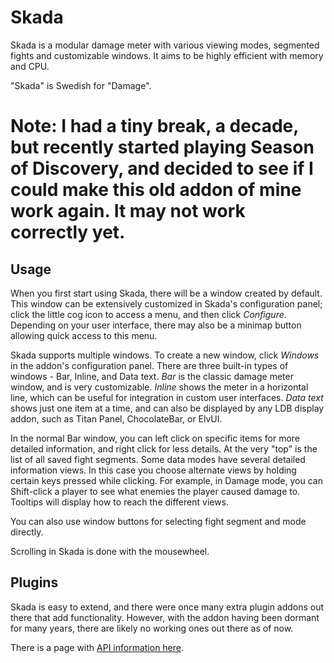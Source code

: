 # Skada

Skada is a modular damage meter with various viewing modes, segmented fights and
customizable windows. It aims to be highly efficient with memory and CPU.

"Skada" is Swedish for "Damage".

# **Note: I had a tiny break, a decade, but recently started playing Season of Discovery, and decided to see if I could make this old addon of mine work again. It may not work correctly yet.**

## Usage

When you first start using Skada, there will be a window created by default.
This window can be extensively customized in Skada's configuration panel; click
the little cog icon to access a menu, and then click _Configure_. Depending on
your user interface, there may also be a minimap button allowing quick access to
this menu.

Skada supports multiple windows. To create a new window, click _Windows_ in the
addon's configuration panel. There are three built-in types of windows - Bar,
Inline, and Data text. _Bar_ is the classic damage meter window, and is very
customizable. _Inline_ shows the meter in a horizontal line, which can be useful
for integration in custom user interfaces. _Data text_ shows just one item at a
time, and can also be displayed by any LDB display addon, such as Titan Panel,
ChocolateBar, or ElvUI.

In the normal Bar window, you can left click on specific items for more detailed
information, and right click for less details. At the very "top" is the list of
all saved fight segments. Some data modes have several detailed information views.
In this case you choose alternate views by holding certain keys pressed while
clicking. For example, in Damage mode, you can Shift-click a player to see what
enemies the player caused damage to. Tooltips will display how to reach the
different views.

You can also use window buttons for selecting fight segment and mode directly.

Scrolling in Skada is done with the mousewheel.

## Plugins

Skada is easy to extend, and there were once many extra plugin addons out there
that add functionality. However, with the addon having been dormant for many years, 
there are likely no working ones out there as of now.

There is a page with [API information here](https://www.wowace.com/projects/skada/pages/API).
